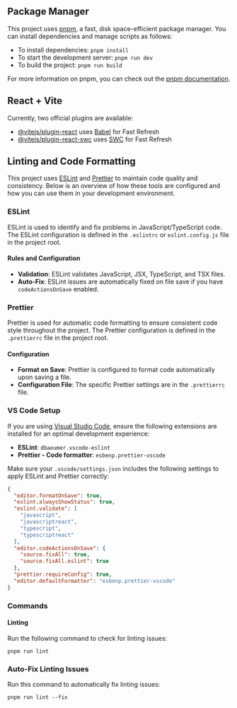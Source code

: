 ## Package Manager

This project uses [pnpm](https://pnpm.io/), a fast, disk space-efficient package manager. You can install dependencies and manage scripts as follows:

- To install dependencies: `pnpm install`
- To start the development server: `pnpm run dev`
- To build the project: `pnpm run build`

For more information on pnpm, you can check out the [pnpm documentation](https://pnpm.io/motivation).

## React + Vite

Currently, two official plugins are available:

- [@vitejs/plugin-react](https://github.com/vitejs/vite-plugin-react/blob/main/packages/plugin-react/README.md) uses [Babel](https://babeljs.io/) for Fast Refresh
- [@vitejs/plugin-react-swc](https://github.com/vitejs/vite-plugin-react-swc) uses [SWC](https://swc.rs/) for Fast Refresh

## Linting and Code Formatting

This project uses [ESLint](https://eslint.org/) and [Prettier](https://prettier.io/) to maintain code quality and consistency. Below is an overview of how these tools are configured and how you can use them in your development environment.

### ESLint

ESLint is used to identify and fix problems in JavaScript/TypeScript code. The ESLint configuration is defined in the `.eslintrc` or `eslint.config.js` file in the project root.

#### Rules and Configuration

- **Validation**: ESLint validates JavaScript, JSX, TypeScript, and TSX files.
- **Auto-Fix**: ESLint issues are automatically fixed on file save if you have `codeActionsOnSave` enabled.

### Prettier

Prettier is used for automatic code formatting to ensure consistent code style throughout the project. The Prettier configuration is defined in the `.prettierrc` file in the project root.

#### Configuration

- **Format on Save**: Prettier is configured to format code automatically upon saving a file.
- **Configuration File**: The specific Prettier settings are in the `.prettierrc` file.

### VS Code Setup

If you are using [Visual Studio Code](https://code.visualstudio.com/), ensure the following extensions are installed for an optimal development experience:

- **ESLint**: `dbaeumer.vscode-eslint`
- **Prettier - Code formatter**: `esbenp.prettier-vscode`

Make sure your `.vscode/settings.json` includes the following settings to apply ESLint and Prettier correctly:

```json
{
  "editor.formatOnSave": true,
  "eslint.alwaysShowStatus": true,
  "eslint.validate": [
    "javascript",
    "javascriptreact",
    "typescript",
    "typescriptreact"
  ],
  "editor.codeActionsOnSave": {
    "source.fixAll": true,
    "source.fixAll.eslint": true
  },
  "prettier.requireConfig": true,
  "editor.defaultFormatter": "esbenp.prettier-vscode"
}
```

### Commands

#### Linting

Run the following command to check for linting issues:

```
pnpm run lint
```

### Auto-Fix Linting Issues

Run this command to automatically fix linting issues:

```
pnpm run lint --fix
```